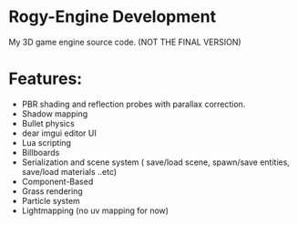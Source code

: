 # Rogy-Engine Development
My 3D game engine source code.
(NOT THE FINAL VERSION)

# Features:
- PBR shading and reflection probes with parallax correction.
- Shadow mapping
- Bullet physics
- dear imgui editor UI
- Lua scripting
- Billboards
- Serialization and scene system ( save/load scene, spawn/save entities, save/load materials  ..etc)
- Component-Based
- Grass rendering
- Particle system
- Lightmapping (no uv mapping for now)
